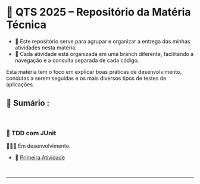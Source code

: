 # 🧪 QTS 2025 – Repositório da Matéria Técnica

- 🎯 Este repositório serve para agrupar e organizar a entrega das minhas atividades nesta matéria.
- 🧭 Cada atividade está organizada em uma branch diferente, facilitando a navegação e a consulta separada de cada código.

Esta matéria tem o foco em explicar boas práticas de desenvolvimento, condutas a serem seguidas e os mais diversos tipos de testes de aplicações.

<!-- SESSÃO DO ÍNDICE DAS ATIVIDADES ⬇️ -->
## 📇 Sumário :

<br>

### 🔧 TDD com JUnit
👷🏻‍♀️ Em desenvolvimento.
- 🔧 [Primeira Atividade](https://github.com/RgoSL/QTS-2025/tree/Ativ01) <!-- ⬅️ LINK PARA A RESPECTIVA BRANCH -->
<br>


----
